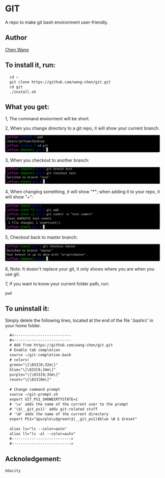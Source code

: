 # GIT

  A repo to make git bash environment user-friendly.

## Author
   [Chen Wang](https://wang-chen.github.io)
  
  
## To install it, run:
      cd ~
      git clone https://github.com/wang-chen/git.git
      cd git
      ./install.sh

## What you get:
  
  1, The command enviorment will be short.
  
  2, When you change directory to a git repo, it will show your current branch.
  
  ![Alt text](img/repo.png?raw=true "Title")
  
  3, When you checkout to another branch:
  
   ![Alt text](img/branch.png?raw=true "Title")
   
  4, When changing something, it will show "*"; when adding it to your repo, it will show "+":
  
   ![Alt text](img/change.png?raw=true "Title")
   
  5, Checkout back to master branch:
  
   ![Alt text](img/back.png?raw=true "Title")
   
   
  6, Note: It doesn't replace your git, it only shows where you are when you use git.
  
  7, If you want to know your current folder path, run:
        
    pwd
  
 
      
## To uninstall it:

   Simply delete the following lines, located at the end of the file '.bashrc' in your home folder.

      #<--------------------------
      #<--------------------------
      # Add from https://github.com/wang-chen/git.git
      # Enable tab completion
      source ~/git-completion.bash
      # colors!
      green="\[\033[0;32m\]"
      blue="\[\033[0;34m\]"
      purple="\[\033[0;35m\]"
      reset="\[\033[0m\]"

      # Change command prompt
      source ~/git-prompt.sh
      export GIT_PS1_SHOWDIRTYSTATE=1
      # '\u' adds the name of the current user to the prompt
      # '\$(__git_ps1)' adds git-related stuff
      # '\W' adds the name of the current directory
      export PS1="$purple\u$green\$(__git_ps1)$blue \W $ $reset"

      alias ls="ls --color=auto"
      alias ll="ls -al --color=auto"
      #--------------------------->
      #--------------------------->
      
      
  ## Acknoledgement:
  
    Udacity
     
